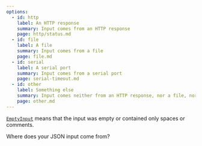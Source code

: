 ```yaml
---
options:
  - id: http
    label: An HTTP response
    summary: Input comes from an HTTP response
    page: http/status.md
  - id: file
    label: A file
    summary: Input comes from a file
    page: file.md
  - id: serial
    label: A serial port
    summary: Input comes from a serial port
    page: serial-timeout.md
  - id: other
    label: Something else
    summary: Input comes neither from an HTTP response, nor a file, nor a serial port
    page: other.md
---
```


[`EmptyInput`](/v6/api/misc/deserializationerror/#emptyinput) means that the input was empty or contained only spaces or comments.

Where does your JSON input come from?